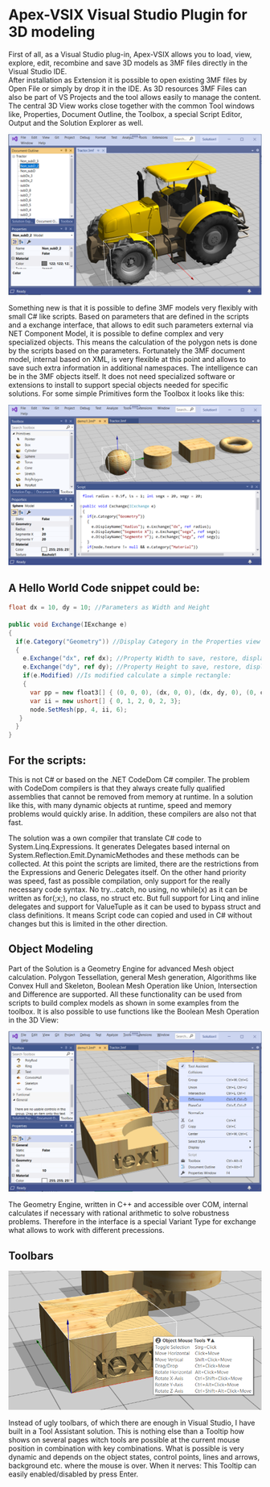 # Apex-VSIX Visual Studio Plugin for 3D modeling
First of all, as a Visual Studio plug-in, Apex-VSIX allows you to load, view, explore, edit, recombine and save 3D models as 3MF files directly in the Visual Studio IDE.  
After installation as Extension it is possible to open existing 3MF files by Open File or simply by drop it in the IDE. 
As 3D resources 3MF Files can also be part of VS Projects and the tool allows easily to manage the content.
The central 3D View works close together with the common Tool windows like, Properties, Document Outline, the Toolbox, a special Script Editor, Output and the Solution Explorer as well.

![T1](docs/image/t1.png)

Something new is that it is possible to define 3MF models very flexibly with small C# like scripts. 
Based on parameters that are defined in the scripts and a exchange interface, that allows to edit such parameters external via NET Component Model, it is possible to define complex and very specialized objects. 
This means the calculation of the polygon nets is done by the scripts based on the parameters. 
Fortunately the 3MF document model, internal based on XML, is very flexible at this point and allows to save such extra information in additional namespaces.
The intelligence can be in the 3MF objects itself. It does not need specialized software or extensions to install to support special objects needed for specific solutions. 
For some simple Primitives form the Toolbox it looks like this:

![T2](docs/image/t2.png)

## A Hello World Code snippet could be:

```C#
float dx = 10, dy = 10; //Parameters as Width and Height
 
public void Exchange(IExchange e)
{
  if(e.Category("Geometry")) //Display Category in the Properties view
  { 
    e.Exchange("dx", ref dx); //Property Width to save, restore, display and edit
    e.Exchange("dy", ref dy); //Property Height to save, restore, display and edit 
    if(e.Modified) //Is modified calculate a simple rectangle:
    {
      var pp = new float3[] { (0, 0, 0), (dx, 0, 0), (dx, dy, 0), (0, dy, 0) };
      var ii = new ushort[] { 0, 1, 2, 0, 2, 3};
      node.SetMesh(pp, 4, ii, 6);
   }
  }
}
```

## For the scripts: 
This is not C# or based on the .NET CodeDom C# compiler. 
The problem with CodeDom compilers is that they always create fully qualified assemblies that cannot be removed from memory at runtime. 
In a solution like this, with many dynamic objects at runtime, speed and memory problems would quickly arise. In addition, these compilers are also not that fast.

The solution was a own compiler that translate C# code to System.Linq.Expressions. It generates Delegates based internal on System.Reflection.Emit.DynamicMethodes and these methods can be collected.
At this point the scripts are limited, there are the restrictions from the Expressions and Generic Delegates itself.
On the other hand priority was speed, fast as possible compilation, only support for the really necessary code syntax. No try...catch, no using, no while(x) as it can be written as for(;x;), no class, no struct etc.
But full support for Linq and inline delegates and support for ValueTuple as it can be used to bypass struct and class definitions.
It means Script code can copied and used in C# without changes but this is limited in the other direction.

## Object Modeling

Part of the Solution is a Geometry Engine for advanced Mesh object calculation. Polygon Tessellation, general Mesh generation, Algorithms like Convex Hull and Skeleton, Boolean Mesh Operation like Union, Intersection and Difference are supported.
All these functionality can be used from scripts to build complex models as shown in some examples from the toolbox.
It is also possible to use functions like the Boolean Mesh Operation in the 3D View:

![T3](docs/image/t3.png)

The Geometry Engine, written in C++ and accessible  over COM, internal calculates if necessary with rational arithmetic to solve robustness problems. 
Therefore in the interface is a special Variant Type for exchange what allows to work with different precessions.

## Toolbars

![T4](docs/image/t4.png)

Instead of ugly toolbars, of which there are enough in Visual Studio, I have built in a Tool Assistant solution.
This is nothing else than a Tooltip how shows on several pages witch tools are possible at the current mouse position in combination with key combinations.
What is possible is very dynamic and depends on the object states, control points, lines and arrows, background etc. where the mouse is over.
When it nerves: This Tooltip can easily enabled/disabled by press Enter.
